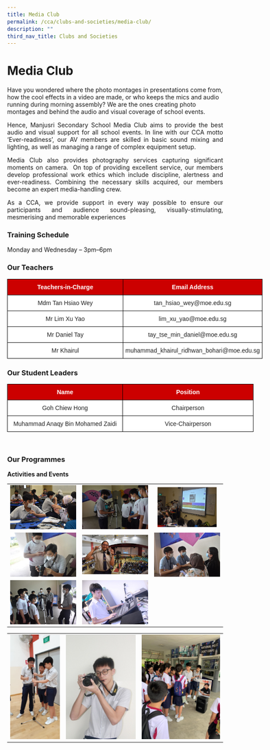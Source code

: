 ```yaml
---
title: Media Club
permalink: /cca/clubs-and-societies/media-club/
description: ""
third_nav_title: Clubs and Societies
---
```

# **Media Club**

Have you wondered where the photo montages in presentations come from, how the cool effects in a video are made, or who keeps the mics and audio running during morning assembly? We are the ones creating photo montages and behind the audio and visual coverage of school events.  

<p style="text-align: justify;">Hence, Manjusri Secondary School Media Club aims to provide the best audio and visual support for all school events. In line with our CCA motto ‘Ever-readiness’, our AV members are skilled in basic sound mixing and lighting, as well as managing a range of complex equipment setup.</p>

<p style="text-align: justify;">Media Club also provides photography services capturing significant moments on camera.&nbsp; On top of providing excellent service, our members develop professional work ethics which include discipline, alertness and ever-readiness. Combining the necessary skills acquired, our members become an expert media-handling crew.</p>

<p style="text-align: justify;">As a CCA, we provide support in every way possible to ensure our participants and audience sound-pleasing, visually-stimulating, mesmerising and memorable experiences  </p>

### **Training Schedule**

Monday and Wednesday – 3pm–6pm  

### **Our Teachers**

<style type="text/css">
.tg  {border-collapse:collapse;border-spacing:0;}
.tg td{border-color:black;border-style:solid;border-width:1px;font-family:Arial, sans-serif;font-size:14px;
  overflow:hidden;padding:10px 5px;word-break:normal;}
.tg th{border-color:black;border-style:solid;border-width:1px;font-family:Arial, sans-serif;font-size:14px;
  font-weight:normal;overflow:hidden;padding:10px 5px;word-break:normal;}
.tg .tg-xu5m{background-color:#C00;color:#FFF;font-weight:bold;text-align:center;vertical-align:top}
.tg .tg-a3j2{background-color:#FFF;color:#222;text-align:center;vertical-align:middle}
</style>
<table class="tg" style="undefined;table-layout: fixed; width: 700px">
<colgroup>
<col style="width: 270px">
<col style="width: 306px">
</colgroup>
<thead>
  <tr>
    <th class="tg-xu5m">Teachers-in-Charge</th>
    <th class="tg-xu5m">Email Address</th>
  </tr>
</thead>
<tbody>
  <tr>
    <td class="tg-a3j2"><span style="color:#222;background-color:transparent"> Mdm Tan Hsiao Wey</span></td>
    <td class="tg-a3j2"><span style="color:#222;background-color:transparent">tan_hsiao_wey@moe.edu.sg </span></td>
  </tr>
  <tr>
    <td class="tg-a3j2"><span style="color:#222;background-color:transparent">Mr Lim Xu Yao </span></td>
    <td class="tg-a3j2"><span style="color:#222;background-color:transparent">lim_xu_yao@moe.edu.sg </span></td>
  </tr>
  <tr>
    <td class="tg-a3j2"><span style="color:#222;background-color:transparent"> Mr Daniel Tay</span></td>
    <td class="tg-a3j2"><span style="color:#222;background-color:transparent">tay_tse_min_daniel@moe.edu.sg </span></td>
  </tr>
  <tr>
    <td class="tg-a3j2"><span style="color:#222;background-color:transparent">Mr Khairul </span></td>
    <td class="tg-a3j2"><span style="color:#222;background-color:transparent"> muhammad_khairul_ridhwan_bohari@moe.edu.sg</span></td>
  </tr>
</tbody>
</table>

### **Our Student Leaders**


<style type="text/css">
.tg  {border-collapse:collapse;border-spacing:0;}
.tg td{border-color:black;border-style:solid;border-width:1px;font-family:Arial, sans-serif;font-size:14px;
  overflow:hidden;padding:10px 5px;word-break:normal;}
.tg th{border-color:black;border-style:solid;border-width:1px;font-family:Arial, sans-serif;font-size:14px;
  font-weight:normal;overflow:hidden;padding:10px 5px;word-break:normal;}
.tg .tg-xu5m{background-color:#C00;color:#FFF;font-weight:bold;text-align:center;vertical-align:top}
.tg .tg-a3j2{background-color:#FFF;color:#222;text-align:center;vertical-align:middle}
</style>
<table class="tg" style="undefined;table-layout: fixed; width: 700px">
<colgroup>
<col style="width: 269px">
<col style="width: 305px">
</colgroup>
<thead>
  <tr>
    <th class="tg-xu5m">Name</th>
    <th class="tg-xu5m">Position</th>
  </tr>
</thead>
<tbody>
  <tr>
    <td class="tg-a3j2"><span style="color:#222;background-color:transparent">Goh Chiew Hong</span></td>
    <td class="tg-a3j2"><span style="color:#222;background-color:transparent">Chairperson</span></td>
  </tr>
  <tr>
    <td class="tg-a3j2"><span style="color:#222;background-color:transparent">Muhammad Anaqy Bin Mohamed Zaidi</span></td>
    <td class="tg-a3j2"><span style="color:#222;background-color:transparent">Vice-Chairperson</span></td>
  </tr>
</tbody>
</table>

<br>

### **Our Programmes**


**Activities and Events**


|   |   |   |
|:---:|:---:|:---:|
| ![](/images/Cca/Media%20Club/Discussion%20with%20CCAs%20teachers.jpg)  | ![](/images/Cca/Media%20Club/Media%201.jpg)  | <img src="/images/Cca/Media%20Club/Media%202.jpg" style="width:90%">  |
| ![](/images/Cca/Media%20Club/Media%203.jpg)  |  ![](/images/Cca/Media%20Club/Media%204.jpg)   |  ![](/images/Cca/Media%20Club/Media%205.jpg) |
|  ![](/images/Cca/Media%20Club/Media%206.jpg) | ![](/images/Cca/Media%20Club/Media%20Club%20managing%20equipment.jpg)  |   |


|   |   |   |
|:---:|:---:|:---:|
| ![](/images/Cca/Media%20Club/Media%20Club%20training.jpeg)  | ![](/images/Cca/Media%20Club/student%20posing.jpg)  | ![](/images/Cca/Media%20Club/Media%20Club%20during%20CCA%20Orientation.jpeg)  |